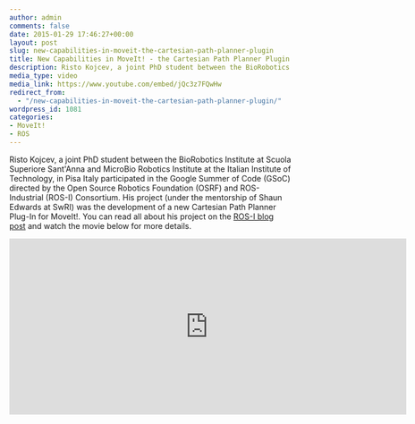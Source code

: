 ```yaml
---
author: admin
comments: false
date: 2015-01-29 17:46:27+00:00
layout: post
slug: new-capabilities-in-moveit-the-cartesian-path-planner-plugin
title: New Capabilities in MoveIt! - the Cartesian Path Planner Plugin
description: Risto Kojcev, a joint PhD student between the BioRobotics Institute at Scuola Superiore Sant’Anna and MicroBio Robotics Institute at the Italian Institute of Technology, in Pisa Italy participated in the Google Summer of Code (GSoC) directed by the Open Source Robotics Foundation (OSRF) and ROS-Industrial (ROS-I) Consortium. His project (under the mentorship of Shaun Edwards at SwRI) was the development of a new Cartesian Path Planner Plug-In for MoveIt!. You can read all about his project on the ROS-I blog post and watch the movie below for more details.
media_type: video
media_link: https://www.youtube.com/embed/jQc3z7FQwHw
redirect_from: 
  - "/new-capabilities-in-moveit-the-cartesian-path-planner-plugin/"
wordpress_id: 1081
categories:
- MoveIt!
- ROS
---
```



Risto Kojcev, a joint PhD student between the BioRobotics Institute at Scuola Superiore Sant'Anna and MicroBio Robotics Institute at the Italian Institute of Technology, in Pisa Italy participated in the Google Summer of Code (GSoC) directed by the Open Source Robotics Foundation (OSRF) and ROS-Industrial (ROS-I) Consortium. His project (under the mentorship of Shaun Edwards at SwRI) was the development of a new Cartesian Path Planner Plug-In for MoveIt!. You can read all about his project on the [ROS-I blog post](http://rosindustrial.org/news/2014/9/5/cartesian-path-planner-plug-in-for-moveit) and watch the movie below for more details.

<iframe width="710" height="315" src="https://www.youtube.com/embed/jQc3z7FQwHw" frameborder="0" allowfullscreen></iframe>
